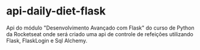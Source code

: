 # api-daily-diet-flask
Api do módulo "Desenvolvimento Avançado com Flask" do curso de Python da Rocketseat onde será criado uma api de controle de refeições utilizando Flask, FlaskLogin e Sql Alchemy.
